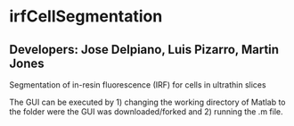 # irfCellSegmentation

## Developers: Jose Delpiano, Luis Pizarro, Martin Jones

Segmentation of in-resin fluorescence (IRF) for cells in ultrathin slices

The GUI can be executed by 1) changing the working directory of Matlab to the folder were the GUI was downloaded/forked and 2) running the .m file. 
